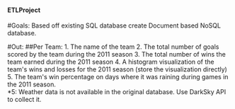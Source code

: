 #### ETLProject

#Goals:
  Based off existing SQL database create Document based NoSQL database.

#Out:
  ##Per Team:
    1. The name of the team 
    2. The total number of goals scored by the team during the 2011 season
    3. The total number of wins the team earned during the 2011 season
    4. A histogram visualization of the team's wins and losses for the 2011 season (store the visualization directly)
    5. The team's win percentage on days where it was raining during games in the 2011 season.  
  *5: Weather data is not available in the original database. Use DarkSky API to collect it.
